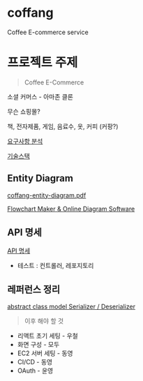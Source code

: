 # coffang
Coffee E-commerce service
# 프로젝트 주제

> Coffee E-Commerce

소셜 커머스 - 아마존 클론

무슨 쇼핑몰?

책, 전자제품, 게임, 음료수, 옷, 커피 (커팡?)

[요구사항 분석](https://www.notion.so/f03bde51e23c4c5186d5ed3f9d52fbe4)

[기술스택](https://www.notion.so/5124157d873640c79e55a85edffedfcd)

## Entity Diagram

[coffang-entity-diagram.pdf](https://s3-us-west-2.amazonaws.com/secure.notion-static.com/87350a58-9e51-4820-9fbf-6615c57993a2/coffang-entity-diagram.pdf)

[Flowchart Maker & Online Diagram Software](https://app.diagrams.net/#G1G3pRvPJkpI1UXpdO-PECllyDZF_HhsCp)

## API 명세

[API 명세](https://www.notion.so/d75bfc9ae8e245dd8050ac48dcb5cc15)

- 테스트 : 컨트롤러, 레포지토리

## 레퍼런스 정리

[abstract class model Serializer / Deserializer](https://www.notion.so/abstract-class-model-Serializer-Deserializer-2ddb7489c8d041c093a22731746557d6)

> 이후 해야 할 것

- 리액트 초기 세팅 - 우철
- 화면 구성 - 모두
- EC2 서버 세팅 - 동영
- CI/CD - 동영
- OAuth - 윤영
